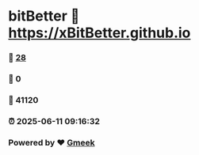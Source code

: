 # bitBetter :link: https://xBitBetter.github.io 
### :page_facing_up: [28](https://xBitBetter.github.io/tag.html) 
### :speech_balloon: 0 
### :hibiscus: 41120 
### :alarm_clock: 2025-06-11 09:16:32 
### Powered by :heart: [Gmeek](https://github.com/Meekdai/Gmeek)
